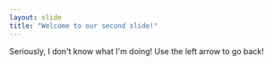 ```yaml
---
layout: slide
title: "Welcome to our second slide!"
---
```

Seriously, I don't know what I'm doing!
Use the left arrow to go back!
